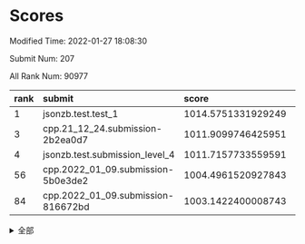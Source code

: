 # Scores

Modified Time: 2022-01-27 18:08:30

Submit Num: 207

All Rank Num: 90977

| rank |               submit               |       score        |       sigma        | pk_num |
| :--- | :--------------------------------- | :----------------- | :----------------- | :----- |
| 1    | jsonzb.test.test_1                 | 1014.5751331929249 | 0.8414471144378691 | 1759   |
| 3    | cpp.21_12_24.submission-2b2ea0d7   | 1011.9099746425951 | 0.7956983478150065 | 1759   |
| 4    | jsonzb.test.submission_level_4     | 1011.7157733559591 | 0.7922062606007848 | 1760   |
| 56   | cpp.2022_01_09.submission-5b0e3de2 | 1004.4961520927843 | 0.7149149672678037 | 1758   |
| 84   | cpp.2022_01_09.submission-816672bd | 1003.1422400008743 | 0.7034301260538356 | 1756   |


<details>
<summary>全部</summary>

| rank |                 submit                 |       score        |       sigma        | pk_num |
| :--- | :------------------------------------- | :----------------- | :----------------- | :----- |
| 1    | jsonzb.test.test_1                     | 1014.5751331929249 | 0.8414471144378691 | 1759   |
| 2    | gobigger.level_3.submission_level_3_31 | 1012.0027213170277 | 0.7937945755940587 | 1759   |
| 3    | cpp.21_12_24.submission-2b2ea0d7       | 1011.9099746425951 | 0.7956983478150065 | 1759   |
| 4    | jsonzb.test.submission_level_4         | 1011.7157733559591 | 0.7922062606007848 | 1760   |
| 5    | gobigger.level_3.submission_level_3_9  | 1011.6844009469878 | 0.7869897889714925 | 1759   |
| 6    | gobigger.level_3.submission_level_3_4  | 1011.1998553632634 | 0.771975525036106  | 1757   |
| 7    | gobigger.level_3.submission_level_3_42 | 1011.1386554595041 | 0.7672613313112906 | 1758   |
| 8    | gobigger.level_3.submission_level_3_2  | 1011.0855709395515 | 0.7903617397085322 | 1756   |
| 9    | gobigger.level_3.submission_level_3_16 | 1011.0536343690095 | 0.7674734586013863 | 1760   |
| 10   | gobigger.level_3.submission_level_3_21 | 1010.9142332338319 | 0.7793284553481463 | 1755   |
| 11   | gobigger.level_3.submission_level_3_8  | 1010.8217302996109 | 0.7675041828353263 | 1756   |
| 12   | gobigger.level_3.submission_level_3_39 | 1010.8057995851086 | 0.7473129464849622 | 1759   |
| 13   | gobigger.level_3.submission_level_3_6  | 1010.7722302948538 | 0.771380598126349  | 1759   |
| 14   | gobigger.level_3.submission_level_3_34 | 1010.7244951325019 | 0.7521327908172557 | 1758   |
| 15   | gobigger.level_3.submission_level_3_30 | 1010.6978721305873 | 0.759876724540233  | 1757   |
| 16   | gobigger.level_3.submission_level_3_35 | 1010.6478858777097 | 0.7599693600243448 | 1759   |
| 17   | gobigger.level_3.submission_level_3_13 | 1010.640752966321  | 0.7780888099071676 | 1759   |
| 18   | gobigger.level_3.submission_level_3_29 | 1010.6197527708164 | 0.750476553564673  | 1755   |
| 19   | gobigger.level_3.submission_level_3_32 | 1010.5958346383113 | 0.7760400759112894 | 1758   |
| 20   | gobigger.level_3.submission_level_3_5  | 1010.458731436465  | 0.7525306236035935 | 1760   |
| 21   | gobigger.level_3.submission_level_3_27 | 1010.4197008718596 | 0.7678504227766811 | 1761   |
| 22   | gobigger.level_3.submission_level_3_3  | 1010.3666553404165 | 0.7478071192908382 | 1760   |
| 23   | gobigger.level_3.submission_level_3_23 | 1010.3515280088312 | 0.7471242417048355 | 1758   |
| 24   | gobigger.level_3.submission_level_3_38 | 1010.2266771222801 | 0.7460299127817852 | 1757   |
| 25   | gobigger.level_3.submission_level_3_20 | 1010.1516184470536 | 0.7662917803836858 | 1756   |
| 26   | gobigger.level_3.submission_level_3_37 | 1010.1508189443152 | 0.7650462387434713 | 1754   |
| 27   | gobigger.level_3.submission_level_3_28 | 1010.0534587707448 | 0.7629804559977493 | 1754   |
| 28   | gobigger.level_3.submission_level_3_33 | 1010.0475032229454 | 0.7561092730086635 | 1753   |
| 29   | gobigger.level_3.submission_level_3_44 | 1010.0458481110077 | 0.7755889288849731 | 1755   |
| 30   | gobigger.level_3.submission_level_3_40 | 1009.8644366120296 | 0.7855554663824622 | 1756   |
| 31   | gobigger.level_3.submission_level_3_14 | 1009.7725509033215 | 0.765199512396043  | 1758   |
| 32   | gobigger.level_3.submission_level_3_17 | 1009.7326531897154 | 0.7509303687372173 | 1758   |
| 33   | gobigger.level_3.submission_level_3_12 | 1009.6857054316523 | 0.7613140873359551 | 1759   |
| 34   | gobigger.level_3.submission_level_3_1  | 1009.644500283774  | 0.748062750200795  | 1759   |
| 35   | gobigger.level_3.submission_level_3_0  | 1009.6437177633459 | 0.7611168625159852 | 1758   |
| 36   | gobigger.level_3.submission_level_3_10 | 1009.6173060433879 | 0.7544150946319853 | 1757   |
| 37   | gobigger.level_3.submission_level_3_41 | 1009.6103435925314 | 0.7540705538430544 | 1760   |
| 38   | gobigger.level_3.submission_level_3_11 | 1009.4859198221241 | 0.7316127678783764 | 1757   |
| 39   | gobigger.level_3.submission_level_3_24 | 1009.4643640277253 | 0.7359124931469531 | 1757   |
| 40   | gobigger.level_3.submission_level_3_15 | 1009.3900179297711 | 0.7395971933005216 | 1763   |
| 41   | gobigger.level_3.submission_level_3_47 | 1009.369233657367  | 0.7375807452097879 | 1754   |
| 42   | gobigger.level_3.submission_level_3_45 | 1009.3256159634022 | 0.743450917936247  | 1758   |
| 43   | gobigger.level_3.submission_level_3_25 | 1009.2990660097461 | 0.765368718517302  | 1753   |
| 44   | gobigger.level_3.submission_level_3_49 | 1009.2331669673014 | 0.7614732821301982 | 1763   |
| 45   | gobigger.level_3.submission_level_3_48 | 1009.2296828717459 | 0.7735202337200313 | 1755   |
| 46   | gobigger.level_3.submission_level_3_26 | 1009.2024704576648 | 0.7517179515066181 | 1751   |
| 47   | gobigger.level_3.submission_level_3_43 | 1009.2023830523547 | 0.7729188186049496 | 1755   |
| 48   | gobigger.level_3.submission_level_3_22 | 1009.1186955123632 | 0.7512120410853781 | 1756   |
| 49   | gobigger.level_3.submission_level_3_18 | 1009.0065668197412 | 0.7432702077093335 | 1758   |
| 50   | gobigger.level_3.submission_level_3_19 | 1008.9369968119173 | 0.7542341715990598 | 1758   |
| 51   | gobigger.level_3.submission_level_3_7  | 1008.6448582644412 | 0.7506060431389918 | 1757   |
| 52   | gobigger.level_3.submission_level_3_36 | 1008.5178139624779 | 0.7664376402356461 | 1763   |
| 53   | gobigger.level_3.submission_level_3_46 | 1008.158262843006  | 0.7758267959507256 | 1755   |
| 54   | gobigger.level_1.submission_level_1_6  | 1004.7120968227279 | 0.7203530748516219 | 1757   |
| 55   | gobigger.level_1.submission_level_1_23 | 1004.7079674017677 | 0.7248121604993836 | 1761   |
| 56   | cpp.2022_01_09.submission-5b0e3de2     | 1004.4961520927843 | 0.7149149672678037 | 1758   |
| 57   | gobigger.level_1.submission_level_1_11 | 1004.3924098973756 | 0.7184607234177091 | 1764   |
| 58   | gobigger.level_1.submission_level_1_26 | 1004.3818167005331 | 0.7198177114017826 | 1756   |
| 59   | gobigger.level_1.submission_level_1_16 | 1004.3355311704202 | 0.7258287840845957 | 1758   |
| 60   | gobigger.level_1.submission_level_1_5  | 1004.2762835519095 | 0.7210167739590216 | 1757   |
| 61   | gobigger.level_1.submission_level_1_45 | 1004.2591948227945 | 0.7219097643913448 | 1759   |
| 62   | gobigger.level_1.submission_level_1_7  | 1004.1347306441995 | 0.7204914048759387 | 1756   |
| 63   | gobigger.level_1.submission_level_1_33 | 1004.1278762224946 | 0.7243205146703293 | 1757   |
| 64   | gobigger.level_1.submission_level_1_49 | 1004.0820255976187 | 0.714629628098893  | 1760   |
| 65   | gobigger.level_1.submission_level_1_1  | 1004.0087226037148 | 0.7150989341476468 | 1758   |
| 66   | gobigger.level_1.submission_level_1_43 | 1003.9805114685237 | 0.7096486407950822 | 1756   |
| 67   | gobigger.level_1.submission_level_1_17 | 1003.9321363782839 | 0.7211840738166931 | 1759   |
| 68   | gobigger.level_1.submission_level_1_21 | 1003.8397321787742 | 0.7180842784619998 | 1756   |
| 69   | gobigger.level_1.submission_level_1_31 | 1003.8240660253605 | 0.7219994682996533 | 1758   |
| 70   | gobigger.level_1.submission_level_1_39 | 1003.8230844581565 | 0.7119653673147013 | 1758   |
| 71   | gobigger.level_1.submission_level_1_36 | 1003.8141771129665 | 0.709548562622736  | 1765   |
| 72   | gobigger.level_1.submission_level_1_30 | 1003.7837723543072 | 0.7141572252170441 | 1761   |
| 73   | gobigger.level_1.submission_level_1_18 | 1003.7443989485948 | 0.7123426102391927 | 1756   |
| 74   | gobigger.level_1.submission_level_1_28 | 1003.6697085371638 | 0.7282330769794216 | 1760   |
| 75   | gobigger.level_1.submission_level_1_47 | 1003.6673650892034 | 0.7160715515366797 | 1759   |
| 76   | gobigger.level_1.submission_level_1_22 | 1003.6654391561366 | 0.7265097309489538 | 1757   |
| 77   | gobigger.level_1.submission_level_1_3  | 1003.65457445925   | 0.7185941765703623 | 1761   |
| 78   | gobigger.level_1.submission_level_1_32 | 1003.4050505228167 | 0.723860894911636  | 1759   |
| 79   | gobigger.level_1.submission_level_1_13 | 1003.365139770647  | 0.7220901737770735 | 1755   |
| 80   | gobigger.level_1.submission_level_1_15 | 1003.2940105558406 | 0.7182423048219471 | 1753   |
| 81   | gobigger.level_1.submission_level_1_37 | 1003.2905034829379 | 0.7258468881112187 | 1756   |
| 82   | gobigger.level_1.submission_level_1_44 | 1003.2784607047848 | 0.724978991835077  | 1757   |
| 83   | gobigger.level_1.submission_level_1_20 | 1003.219647847763  | 0.7187082527801815 | 1756   |
| 84   | cpp.2022_01_09.submission-816672bd     | 1003.1422400008743 | 0.7034301260538356 | 1756   |
| 85   | gobigger.level_1.submission_level_1_2  | 1003.1418577895919 | 0.7103650533240324 | 1757   |
| 86   | gobigger.level_1.submission_level_1_14 | 1003.1203661052596 | 0.720124592559573  | 1763   |
| 87   | gobigger.level_1.submission_level_1_42 | 1003.0355615678368 | 0.7157426127983026 | 1763   |
| 88   | gobigger.level_1.submission_level_1_40 | 1003.0179316929567 | 0.7108751376139723 | 1762   |
| 89   | gobigger.level_1.submission_level_1_38 | 1002.99088944057   | 0.7264885065584784 | 1752   |
| 90   | gobigger.level_1.submission_level_1_4  | 1002.9159186955737 | 0.716747588457426  | 1755   |
| 91   | gobigger.level_1.submission_level_1_10 | 1002.8576880221166 | 0.724280287791983  | 1760   |
| 92   | gobigger.level_1.submission_level_1_25 | 1002.8240986759321 | 0.7107533823461079 | 1760   |
| 93   | gobigger.level_1.submission_level_1_46 | 1002.6913210052268 | 0.7209549904555526 | 1762   |
| 94   | gobigger.level_1.submission_level_1_9  | 1002.6806836916289 | 0.7116363563819594 | 1755   |
| 95   | gobigger.level_1.submission_level_1_24 | 1002.6453023163818 | 0.721047930029067  | 1751   |
| 96   | gobigger.level_1.submission_level_1_41 | 1002.5083704630396 | 0.6996426088191885 | 1758   |
| 97   | gobigger.level_1.submission_level_1_12 | 1002.4239317131713 | 0.7127220037614352 | 1758   |
| 98   | gobigger.level_1.submission_level_1_48 | 1002.4191269846802 | 0.7192989193908702 | 1758   |
| 99   | gobigger.level_1.submission_level_1_35 | 1002.4132106865424 | 0.7081358343842571 | 1755   |
| 100  | gobigger.level_1.submission_level_1_34 | 1002.3800531230636 | 0.7111783660519836 | 1764   |
| 101  | gobigger.level_1.submission_level_1_27 | 1002.3466313467818 | 0.727961319726842  | 1756   |
| 102  | gobigger.level_1.submission_level_1_0  | 1002.0610779974012 | 0.7240271495663791 | 1760   |
| 103  | gobigger.level_1.submission_level_1_29 | 1002.0134149660958 | 0.7130336031434457 | 1754   |
| 104  | gobigger.level_1.submission_level_1_19 | 1001.8953249183776 | 0.7109433216975106 | 1758   |
| 105  | gobigger.level_1.submission_level_1_8  | 1001.5780026604953 | 0.7154966434065094 | 1762   |
| 106  | gobigger.random.submission_random_39   | 998.1474187239019  | 0.7087533190120503 | 1758   |
| 107  | gobigger.random.submission_random_13   | 997.3568917200656  | 0.7055739270111531 | 1763   |
| 108  | gobigger.random.submission_random_4    | 997.0430513328666  | 0.7046921203395057 | 1757   |
| 109  | gobigger.random.submission_random_12   | 996.9314199242525  | 0.7030296397683363 | 1753   |
| 110  | gobigger.random.submission_random_19   | 996.9172336615939  | 0.7063155376649306 | 1762   |
| 111  | gobigger.random.submission_random_31   | 996.9072293252902  | 0.7025119620291835 | 1761   |
| 112  | gobigger.random.submission_random_11   | 996.8875112847794  | 0.6996801133690504 | 1756   |
| 113  | gobigger.random.submission_random_22   | 996.87403071972    | 0.7097050181041759 | 1760   |
| 114  | gobigger.random.submission_random_6    | 996.8155699150259  | 0.7132011798014324 | 1760   |
| 115  | gobigger.random.submission_random_45   | 996.7257613444392  | 0.7153801814840102 | 1760   |
| 116  | gobigger.random.submission_random_35   | 996.6388866701548  | 0.7245928779409337 | 1760   |
| 117  | gobigger.random.submission_random_38   | 996.6098845554675  | 0.704814930995814  | 1757   |
| 118  | gobigger.random.submission_random_28   | 996.5843376512557  | 0.7159495620394335 | 1760   |
| 119  | gobigger.random.submission_random_47   | 996.5036271168249  | 0.7037619877926155 | 1758   |
| 120  | gobigger.random.submission_random_21   | 996.4289964133716  | 0.7137508251841965 | 1760   |
| 121  | gobigger.random.submission_random_26   | 996.4160918019247  | 0.7207789074848875 | 1759   |
| 122  | gobigger.random.submission_random_30   | 996.3659977523869  | 0.7028130553843789 | 1757   |
| 123  | gobigger.random.submission_random_23   | 996.3619221612147  | 0.7123251520621465 | 1760   |
| 124  | gobigger.random.submission_random_5    | 996.305698397135   | 0.7259324119641208 | 1758   |
| 125  | gobigger.random.submission_random_44   | 996.258132136621   | 0.7084578840549384 | 1762   |
| 126  | gobigger.random.submission_random_14   | 996.2498626612752  | 0.7148918727285698 | 1755   |
| 127  | gobigger.random.submission_random_16   | 996.226724857388   | 0.7207833275481066 | 1761   |
| 128  | gobigger.random.submission_random_27   | 996.1804103875347  | 0.710724966989009  | 1755   |
| 129  | gobigger.random.submission_random_34   | 996.0901841563114  | 0.7037035207732742 | 1752   |
| 130  | gobigger.random.submission_random_48   | 995.9979031852323  | 0.7125378238836398 | 1757   |
| 131  | gobigger.random.submission_random_46   | 995.9333296970216  | 0.7252115305672994 | 1760   |
| 132  | gobigger.random.submission_random_3    | 995.9164686469236  | 0.7214034400775208 | 1762   |
| 133  | gobigger.random.submission_random_36   | 995.6608924318971  | 0.7111662173610216 | 1757   |
| 134  | gobigger.random.submission_random_37   | 995.6454045629437  | 0.716208867048058  | 1763   |
| 135  | gobigger.random.submission_random_32   | 995.5996017462702  | 0.7219054083273115 | 1751   |
| 136  | gobigger.random.submission_random_33   | 995.5879469992744  | 0.7091307343897029 | 1757   |
| 137  | gobigger.random.submission_random_18   | 995.5792642347832  | 0.7080550120128674 | 1759   |
| 138  | gobigger.random.submission_random_49   | 995.5437953342309  | 0.7108337731620711 | 1763   |
| 139  | gobigger.random.submission_random_7    | 995.5077121568336  | 0.7198526689932646 | 1759   |
| 140  | gobigger.random.submission_random_2    | 995.4154305402683  | 0.7029077178742303 | 1759   |
| 141  | gobigger.random.submission_random_29   | 995.403277022763   | 0.714640207930816  | 1755   |
| 142  | gobigger.random.submission_random_40   | 995.3080564243395  | 0.708114953855303  | 1759   |
| 143  | gobigger.random.submission_random_9    | 995.3057354185743  | 0.7069042607080391 | 1756   |
| 144  | gobigger.random.submission_random_1    | 995.2838986986218  | 0.7187018078174453 | 1761   |
| 145  | gobigger.random.submission_random_43   | 995.1596782832659  | 0.7167777591476131 | 1759   |
| 146  | gobigger.random.submission_random_25   | 995.1518232366955  | 0.7274353162208009 | 1761   |
| 147  | gobigger.random.submission_random_42   | 995.1370841092062  | 0.7090565769303973 | 1762   |
| 148  | gobigger.random.submission_random_17   | 995.1261936497747  | 0.7104730907622976 | 1761   |
| 149  | gobigger.random.submission_random_8    | 995.1046536332616  | 0.7066081025968824 | 1761   |
| 150  | gobigger.random.submission_random_15   | 995.0109033206965  | 0.7160852860237277 | 1758   |
| 151  | gobigger.random.submission_random_24   | 995.0080624898566  | 0.7159005930574112 | 1759   |
| 152  | gobigger.random.submission_random_41   | 994.7346484597928  | 0.7297088254219498 | 1756   |
| 153  | gobigger.random.submission_random_20   | 994.4085805980155  | 0.7110715287525835 | 1760   |
| 154  | gobigger.level_2.submission_level_2_26 | 994.3771971387523  | 0.7246874183359767 | 1759   |
| 155  | gobigger.random.submission_random_10   | 994.2891424139751  | 0.7116813309023673 | 1756   |
| 156  | gobigger.level_2.submission_level_2_25 | 993.9772393088072  | 0.7262258171756303 | 1757   |
| 157  | gobigger.random.submission_random_0    | 993.8434446552058  | 0.7176981641412546 | 1753   |
| 158  | gobigger.level_2.submission_level_2_23 | 993.5935279315255  | 0.7298118800300445 | 1759   |
| 159  | gobigger.level_2.submission_level_2_5  | 993.5103411104245  | 0.7371261074313321 | 1760   |
| 160  | gobigger.level_2.submission_level_2_17 | 992.9593020265585  | 0.7377388115269056 | 1759   |
| 161  | gobigger.level_2.submission_level_2_18 | 992.9382669423779  | 0.7454944250901203 | 1753   |
| 162  | gobigger.level_2.submission_level_2_7  | 992.9104502012408  | 0.7295827605007891 | 1761   |
| 163  | gobigger.level_2.submission_level_2_13 | 992.7791990190972  | 0.7118262915900706 | 1759   |
| 164  | gobigger.level_2.submission_level_2_32 | 992.7692133200136  | 0.740977877928902  | 1765   |
| 165  | gobigger.level_2.submission_level_2_9  | 992.4892283472266  | 0.7198122055371249 | 1761   |
| 166  | gobigger.level_2.submission_level_2_3  | 992.4501091402782  | 0.7332599913449196 | 1760   |
| 167  | gobigger.level_2.submission_level_2_22 | 992.4413659321667  | 0.7519041887991755 | 1755   |
| 168  | gobigger.level_2.submission_level_2_12 | 992.3449535967217  | 0.7388825101626377 | 1749   |
| 169  | gobigger.level_2.submission_level_2_10 | 992.3288788488788  | 0.7424082462633855 | 1753   |
| 170  | gobigger.level_2.submission_level_2_2  | 992.3021825234915  | 0.7324727772270246 | 1762   |
| 171  | gobigger.level_2.submission_level_2_34 | 992.2647021425512  | 0.7439960143446162 | 1760   |
| 172  | gobigger.level_2.submission_level_2_46 | 992.2644624537487  | 0.7287329303319727 | 1759   |
| 173  | gobigger.level_2.submission_level_2_37 | 992.0492048458068  | 0.7449783627312396 | 1762   |
| 174  | gobigger.level_2.submission_level_2_11 | 992.0036178603491  | 0.7546204395432407 | 1760   |
| 175  | gobigger.level_2.submission_level_2_38 | 991.9991986058191  | 0.7361210073701353 | 1761   |
| 176  | gobigger.level_2.submission_level_2_24 | 991.9480797315163  | 0.726693236167444  | 1758   |
| 177  | gobigger.level_2.submission_level_2_6  | 991.9389602657311  | 0.7440456961684666 | 1760   |
| 178  | gobigger.level_2.submission_level_2_4  | 991.8760049180531  | 0.747778491245639  | 1753   |
| 179  | gobigger.level_2.submission_level_2_47 | 991.8648931080128  | 0.7501540168422417 | 1762   |
| 180  | gobigger.level_2.submission_level_2_29 | 991.8016459264751  | 0.7493012207312992 | 1759   |
| 181  | gobigger.level_2.submission_level_2_27 | 991.743128180782   | 0.7516837149918867 | 1763   |
| 182  | gobigger.level_2.submission_level_2_39 | 991.727521916744   | 0.7513164915858231 | 1758   |
| 183  | gobigger.level_2.submission_level_2_45 | 991.7081440848829  | 0.7735953273906175 | 1761   |
| 184  | gobigger.level_2.submission_level_2_36 | 991.6791091474945  | 0.7361994159360022 | 1761   |
| 185  | gobigger.level_2.submission_level_2_31 | 991.6006025017172  | 0.7269218123217075 | 1759   |
| 186  | gobigger.level_2.submission_level_2_41 | 991.5850012875212  | 0.7516124047667179 | 1758   |
| 187  | gobigger.level_2.submission_level_2_14 | 991.5585851743302  | 0.7639253950686933 | 1757   |
| 188  | gobigger.level_2.submission_level_2_16 | 991.4939929664878  | 0.7552043245494086 | 1755   |
| 189  | gobigger.level_2.submission_level_2_0  | 991.431962830279   | 0.7488260829583135 | 1757   |
| 190  | gobigger.level_2.submission_level_2_28 | 991.3323726267137  | 0.7461424136845968 | 1754   |
| 191  | gobigger.level_2.submission_level_2_44 | 991.1101643369738  | 0.7557860242844425 | 1759   |
| 192  | gobigger.level_2.submission_level_2_1  | 991.0726676911514  | 0.7609350921077771 | 1758   |
| 193  | gobigger.level_2.submission_level_2_49 | 991.0629410715272  | 0.734422202304107  | 1754   |
| 194  | gobigger.level_2.submission_level_2_19 | 991.0518752743744  | 0.7815638166187229 | 1753   |
| 195  | gobigger.level_2.submission_level_2_40 | 991.001332911644   | 0.780400126233158  | 1760   |
| 196  | gobigger.level_2.submission_level_2_30 | 990.9540631556645  | 0.7528365246962131 | 1757   |
| 197  | gobigger.level_2.submission_level_2_42 | 990.8112752973757  | 0.7524435676045841 | 1757   |
| 198  | gobigger.level_2.submission_level_2_33 | 990.8070686244373  | 0.7505598960741676 | 1753   |
| 199  | gobigger.level_2.submission_level_2_35 | 990.7929907396954  | 0.7520295006528731 | 1757   |
| 200  | gobigger.level_2.submission_level_2_21 | 990.7905839385091  | 0.7551428893713544 | 1752   |
| 201  | gobigger.level_2.submission_level_2_48 | 990.6299313636929  | 0.7726189273078745 | 1758   |
| 202  | gobigger.level_2.submission_level_2_15 | 990.5178646957804  | 0.7502992907225938 | 1763   |
| 203  | gobigger.level_2.submission_level_2_8  | 990.3680032609909  | 0.7662085778195127 | 1754   |
| 204  | gobigger.level_2.submission_level_2_43 | 990.277493561086   | 0.785117925082923  | 1753   |
| 205  | gobigger.level_2.submission_level_2_20 | 989.5579602963151  | 0.7872509327805799 | 1757   |
| 206  | gobigger.none.submission_none_1        | 978.6983302479563  | 1.1837191484817535 | 1761   |
| 207  | gobigger.none.submission_none_0        | 975.8141982578633  | 1.3375577002770767 | 1758   |

</details>